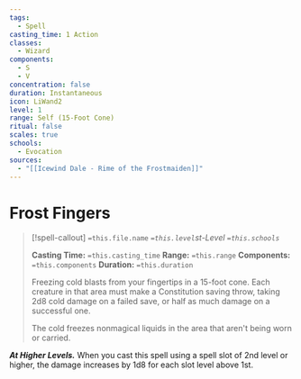 ```yaml
---
tags:
  - Spell
casting_time: 1 Action
classes:
  - Wizard
components:
  - S
  - V
concentration: false
duration: Instantaneous
icon: LiWand2
level: 1
range: Self (15-Foot Cone)
ritual: false
scales: true
schools:
  - Evocation
sources:
  - "[[Icewind Dale - Rime of the Frostmaiden]]"
---
```


# Frost Fingers

>[!spell-callout] `=this.file.name`
>*`=this.level`st-Level `=this.schools`*
>
>**Casting Time:** `=this.casting_time`
>**Range:** `=this.range`
>**Components:** `=this.components`
>**Duration:** `=this.duration`
>
>Freezing cold blasts from your fingertips in a 15-foot cone. Each creature in that area must make a Constitution saving throw, taking 2d8 cold damage on a failed save, or half as much damage on a successful one.
>
>The cold freezes nonmagical liquids in the area that aren't being worn or carried.
>
>
***At Higher Levels.*** When you cast this spell using a spell slot of 2nd level or higher, the damage increases by 1d8 for each slot level above 1st.
